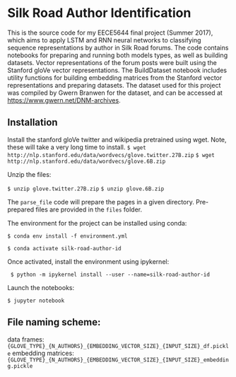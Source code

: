 # Silk Road Author Identification

This is the source code for my EECE5644 final project (Summer 2017), which aims to apply LSTM and RNN neural networks to classifying sequence representations by author in Silk Road forums. The code contains notebooks for preparing and running both models types, as well as building datasets. Vector representations of the forum posts were built using the Stanford gloVe vector representations. The BuildDataset notebook includes utility functions for building embedding matrices from the Stanford vector representations and preparing datasets. The dataset used for this project was compiled by Gwern Branwen for the dataset, and can be accessed at https://www.gwern.net/DNM-archives.

## Installation

Install the stanford gloVe twitter and wikipedia pretrained using wget. Note, these will take a very long time to install.
`$ wget http://nlp.stanford.edu/data/wordvecs/glove.twitter.27B.zip`
`$ wget http://nlp.stanford.edu/data/wordvecs/glove.6B.zip `

Unzip the files:

`$ unzip glove.twitter.27B.zip`
`$ unzip glove.6B.zip`

The `parse_file` code will prepare the pages in a given directory. Pre-prepared files are provided in the `files` folder.

The environment for the project can be installed using conda:

`$ conda env install -f environment.yml`

`$ conda activate silk-road-author-id`

Once activated, install the environment using ipykernel:

` $ python -m ipykernel install --user --name=silk-road-author-id`

Launch the notebooks:

` $ jupyter notebook `

## File naming scheme:
data frames:
`{GLOVE_TYPE}_{N_AUTHORS}_{EMBEDDING_VECTOR_SIZE}_{INPUT_SIZE}_df.pickle`
embedding matrices: 
`{GLOVE_TYPE}_{N_AUTHORS}_{EMBEDDING_VECTOR_SIZE}_{INPUT_SIZE}_embedding.pickle`
